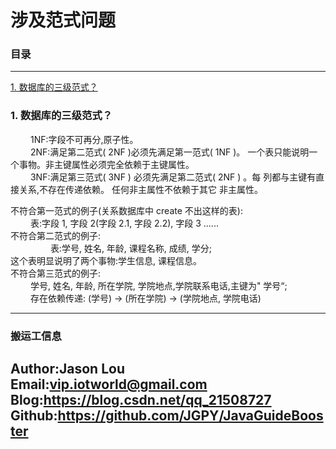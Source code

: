 # 涉及范式问题

### 目录

---
<a href="#1">1. 数据库的三级范式？</a> <br>


### <a name="1">1. 数据库的三级范式？</a>
&ensp;&ensp;&ensp;&ensp;
    1NF:字段不可再分,原子性。<br>
&ensp;&ensp;&ensp;&ensp;
    2NF:满足第二范式( 2NF )必须先满足第一范式( 1NF )。
一个表只能说明一个事物。非主键属性必须完全依赖于主键属性。<br>
&ensp;&ensp;&ensp;&ensp;
    3NF:满足第三范式( 3NF ) 必须先满足第二范式( 2NF ) 。每
列都与主键有直接关系,不存在传递依赖。 任何非主属性不依赖于其它
非主属性。<br>

不符合第一范式的例子(关系数据库中 create 不出这样的表):<br>
&ensp;&ensp;&ensp;&ensp;
    表:字段 1, 字段 2(字段 2.1, 字段 2.2), 字段 3 ......<br>
不符合第二范式的例子:<br>
&ensp;&ensp;&ensp;&ensp;
&ensp;&ensp;&ensp;&ensp;
    表:学号, 姓名, 年龄, 课程名称, 成绩, 学分;<br>
    这个表明显说明了两个事物:学生信息, 课程信息。<br>
不符合第三范式的例子:<br>
&ensp;&ensp;&ensp;&ensp;
    学号, 姓名, 年龄, 所在学院, 学院地点,学院联系电话,主键为"
学号“;<br>
&ensp;&ensp;&ensp;&ensp;
    存在依赖传递: (学号) → (所在学院) → (学院地点, 学院电话)<br>



---
### 搬运工信息
Author:Jason Lou <br>
Email:vip.iotworld@gmail.com <br>
Blog:https://blog.csdn.net/qq_21508727 <br>
Github:https://github.com/JGPY/JavaGuideBooster <br>
---